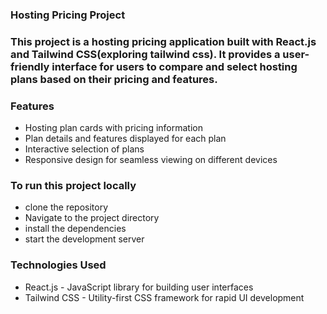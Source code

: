 ### Hosting Pricing Project
### This project is a hosting pricing application built with React.js and Tailwind CSS(exploring tailwind css). It provides a user-friendly interface for users to compare and select hosting plans based on their pricing and features.

### Features
* Hosting plan cards with pricing information
* Plan details and features displayed for each plan
* Interactive selection of plans
* Responsive design for seamless viewing on different devices


### To run this project locally
* clone the repository
* Navigate to the project directory
* install the dependencies
* start the development server


###  Technologies Used
* React.js - JavaScript library for building user interfaces
* Tailwind CSS - Utility-first CSS framework for rapid UI development

